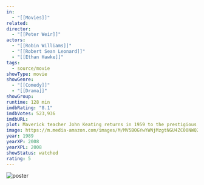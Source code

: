 ```yaml
---
in:
  - "[[Movies]]"
related: 
director:
  - "[[Peter Weir]]"
actors:
  - "[[Robin Williams]]"
  - "[[Robert Sean Leonard]]"
  - "[[Ethan Hawke]]"
tags:
  - source/movie
showType: movie
showGenre:
  - "[[Comedy]]"
  - "[[Drama]]"
showGroup: 
runtime: 128 min
imdbRating: "8.1"
imdbVotes: 523,936
imdbURL: 
plot: Maverick teacher John Keating returns in 1959 to the prestigious New England boys' boarding school where he was once a star student, using poetry to embolden his pupils to new heights of self-expression.
image: https://m.media-amazon.com/images/M/MV5BOGYwYWNjMzgtNGU4ZC00NWQ2LWEwZjUtMzE1Zjc3NjY3YTU1XkEyXkFqcGdeQXVyMTQxNzMzNDI@._V1_SX300.jpg
year: 1989
yearXP: 2008
yearXPL: 2008
showStatus: watched
rating: 5
---
```

![poster](https://m.media-amazon.com/images/M/MV5BOGYwYWNjMzgtNGU4ZC00NWQ2LWEwZjUtMzE1Zjc3NjY3YTU1XkEyXkFqcGdeQXVyMTQxNzMzNDI@._V1_SX300.jpg)

